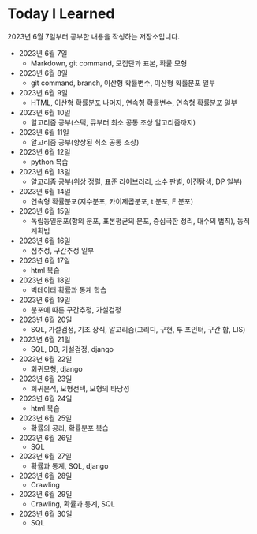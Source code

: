 # Today I Learned
2023년 6월 7일부터 공부한 내용을 작성하는 저장소입니다.

* 2023년 6월 7일
  * Markdown, git command, 모집단과 표본, 확률 모형
* 2023년 6월 8일
  * git command, branch, 이산형 확률변수, 이산형 확률분포 일부
* 2023년 6월 9일
  * HTML, 이산형 확률분포 나머지, 연속형 확률변수, 연속형 확률분포 일부
* 2023년 6월 10일
  * 알고리즘 공부(스택, 큐부터 최소 공통 조상 알고리즘까지)
* 2023년 6월 11일
  * 알고리즘 공부(향상된 최소 공통 조상)
* 2023년 6월 12일
  * python 복습
* 2023년 6월 13일
  * 알고리즘 공부(위상 정렬, 표준 라이브러리, 소수 판별, 이진탐색, DP 일부)
* 2023년 6월 14일
  * 연속형 확률분포(지수분포, 카이제곱분포, t 분포, F 분포)
* 2023년 6월 15일
  * 독립동일분포(합의 분포, 표본평균의 분포, 중심극한 정리, 대수의 법칙), 동적 계획법
* 2023년 6월 16일
  * 점추정, 구간추정 일부
* 2023년 6월 17일
  * html 복습
* 2023년 6월 18일
  * 빅데이터 확률과 통계 학습
* 2023년 6월 19일
  * 분포에 따른 구간추정, 가설검정
* 2023년 6월 20일
  * SQL, 가설검정, 기초 상식, 알고리즘(그리디, 구현, 투 포인터, 구간 합, LIS)
* 2023년 6월 21일
  * SQL, DB, 가설검정, django
* 2023년 6월 22일
  * 회귀모형, django
* 2023년 6월 23일
  * 회귀분석, 모형선택, 모형의 타당성
* 2023년 6월 24일
  * html 복습
* 2023년 6월 25일
  * 확률의 공리, 확률분포 복습
* 2023년 6월 26일
  * SQL
* 2023년 6월 27일
  * 확률과 통계, SQL, django
* 2023년 6월 28일
  * Crawling
* 2023년 6월 29일
  * Crawling, 확률과 통계, SQL
* 2023년 6월 30일
  * SQL
